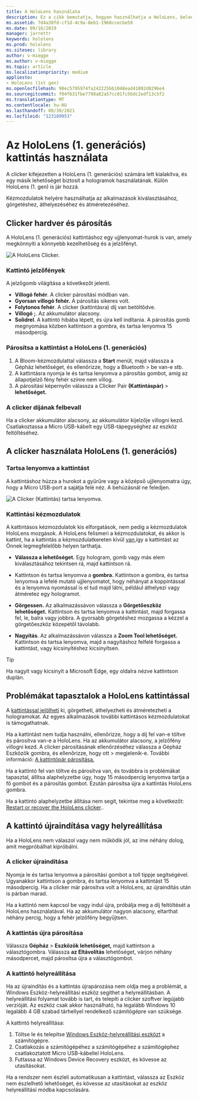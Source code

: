 ```yaml
---
title: A HoloLens használata
description: Ez a cikk bemutatja, hogyan használhatja a HoloLens, beleértve a kattintások párosítását, az díjszabást és a helyreállítást.
ms.assetid: 7d4a30fd-cf1d-4c9a-8eb1-1968ccecbe59
ms.date: 09/16/2019
manager: jarrettr
keywords: hololens
ms.prod: hololens
ms.sitesec: library
author: v-miegge
ms.author: v-miegge
ms.topic: article
ms.localizationpriority: medium
appliesto:
- HoloLens (1st gen)
ms.openlocfilehash: 98ec5795974fa242225bb1048ead41892d8296e4
ms.sourcegitcommit: f04f631fbe7798a82a57cc01fc56dc2edf13c5f2
ms.translationtype: MT
ms.contentlocale: hu-HU
ms.lasthandoff: 08/30/2021
ms.locfileid: "123189953"
---
```

# <a name="use-the-hololens-1st-gen-clicker"></a>Az HoloLens (1. generációs) kattintás használata

A clicker kifejezetten a HoloLens (1. generációs) számára lett kialakítva, és egy másik lehetőséget biztosít a hologramok használatának. Külön HoloLens (1. gen) is jár hozzá.

Kézmozdulatok helyére használhatja az alkalmazások kiválasztásához, görgetéshez, áthelyezéséhez és átméretezéséhez.

## <a name="clicker-hardware-and-pairing"></a>Clicker hardver és párosítás

A HoloLens (1. generációs) kattintáshoz egy ujjlenyomat-hurok is van, amely megkönnyíti a könnyebb kezelhetőség és a jelzőfényt.

![A HoloLens Clicker.](images/use-hololens-clicker-1.png)

### <a name="clicker-indicator-lights"></a>Kattintó jelzőfények

A jelzőgomb világítása a következőt jelenti.

- **Villogó fehér**. A clicker párosítási módban van.
- **Gyorsan villogó fehér.** A párosítás sikeres volt.
- **Folytonos fehér**. A clicker (kattintásra) díj van betöltődve.
- **Villogó ;**. Az akkumulátor alacsony.
- **Solidrel**. A kattintó hibába lépett, és újra kell indítania. A párosítás gomb megnyomása közben kattintson a gombra, és tartsa lenyomva 15 másodpercig.

### <a name="pair-the-clicker-with-your-hololens-1st-gen"></a>Párosítsa a kattintást a HoloLens (1. generációs)

1. A Bloom-kézmozdulattal válassza a **Start** menüt, majd válassza a Gépház lehetőséget, és ellenőrizze, hogy a Bluetooth  >   be van-e stb.
1. A kattintásra nyomja le és tartsa lenyomva a párosítás gombot, amíg az állapotjelző fény fehér színre nem villog.
1. A párosítási képernyőn válassza a Clicker Pair **(Kattintáspár)**  >  **lehetőséget.**

### <a name="charge-the-clicker"></a>A clicker díjának felbevall

Ha a clicker akkumulátor alacsony, az akkumulátor kijelzője villogni kezd. Csatlakoztassa a Micro USB-kábelt egy USB-tápegységhez az eszköz feltöltéséhez.

## <a name="use-the-clicker-with-hololens-1st-gen"></a>A clicker használata HoloLens (1. generációs)

### <a name="hold-the-clicker"></a>Tartsa lenyomva a kattintást

A kattintáshoz húzza a hurokot a gyűrűre vagy a középső ujjlenyomatra úgy, hogy a Micro USB-port a sajátja felé néz. A behúzásnál ne feledjen.

![A Clicker (Kattintás) tartsa lenyomva.](images/use-hololens-clicker-2.png)

### <a name="clicker-gestures"></a>Kattintási kézmozdulatok

A kattintásos kézmozdulatok kis elforgatások, nem pedig a kézmozdulatok HoloLens mozgások. A HoloLens felismeri a kézmozdulatokat, és akkor is kattint, ha a kattintás a kézmozdulatkereten kívül [van,](hololens1-basic-usage.md)így a kattintást az Önnek legmegfelelőbb helyen tarthatja.

- **Válassza a lehetőséget.** Egy hologram, gomb vagy más elem kiválasztásához tekintsen rá, majd kattintson rá.

- Kattintson és tartsa lenyomva a **gombra.** Kattintson a gombra, és tartsa lenyomva a lefelé mutató ujjlenyomatot, hogy néhányat a koppintással és a lenyomva nyomással is el tud majd látni, például áthelyezi vagy átméretez egy hologramot.

- **Görgessen.** Az alkalmazássávon válassza a **Görgetőeszköz lehetőséget.** Kattintson és tartsa lenyomva a kattintást, majd forgassa fel, le, balra vagy jobbra. A gyorsabb görgetéshez mozgassa a kézzel a görgetőeszköz közepétől távolabb.

- **Nagyítás**. Az alkalmazássávon válassza a **Zoom Tool lehetőséget.** Kattintson és tartsa lenyomva, majd a nagyításhoz felfelé forgassa a kattintást, vagy kicsinyítéshez kicsinyítsen.

> [!TIP]
> Ha nagyít vagy kicsinyít a Microsoft Edge, egy oldalra nézve kattintson duplán.

## <a name="im-having-problems-using-the-hololens-clicker"></a>Problémákat tapasztalok a HoloLens kattintással

A [kattintással jelölheti](hololens1-clicker.md) ki, görgetheti, áthelyezheti és átméretezheti a hologramokat. Az egyes alkalmazások további kattintásos kézmozdulatokat is támogathatnak.

Ha a kattintást nem tudja használni, ellenőrizze, hogy a díj fel van-e töltve és párosítva van-e a HoloLens. Ha az akkumulátor alacsony, a jelzőfény villogni kezd. A clicker párosításának ellenőrzéséhez válassza a Gépház Eszközök gombra, és ellenőrizze, hogy ott  >   megjelenik-e. További információ: [A kattintópár párosítása.](hololens1-clicker.md)

Ha a kattintó fel van töltve és párosítva van, és továbbra is problémákat tapasztal, állítsa alaphelyzetbe úgy, hogy 15 másodpercig lenyomva tartja a fő gombot és a párosítás gombot. Ezután párosítsa újra a kattintás HoloLens gombra.

Ha a kattintó alaphelyzetbe állítása nem segít, tekintse meg a következőt: [Restart or recover the HoloLens clicker](hololens1-clicker.md#restart-or-recover-the-clicker)..
## <a name="restart-or-recover-the-clicker"></a>A kattintó újraindítása vagy helyreállítása

Ha a HoloLens nem válaszol vagy nem működik jól, az íme néhány dolog, amit megpróbálhat kipróbálni.

### <a name="restart-the-clicker"></a>A clicker újraindítása

Nyomja le és tartsa lenyomva a párosítási gombot a toll tippje segítségével. Ugyanakkor kattintson a gombra, és tartsa lenyomva a kattintást 15 másodpercig. Ha a clicker már párosítva volt a HoloLens, az újraindítás után is párban marad.

Ha a kattintó nem kapcsol be vagy indul újra, próbálja meg a díj feltöltését a HoloLens használatával. Ha az akkumulátor nagyon alacsony, eltarthat néhány percig, hogy a fehér jelzőfény begyűjtsen.

### <a name="re-pair-the-clicker"></a>A kattintás újra párosítása

Válassza **Gépház**  >  **Eszközök lehetőséget,** majd kattintson a választógombra. Válassza **az Eltávolítás** lehetőséget, várjon néhány másodpercet, majd párosítsa újra a választógombot.

### <a name="recover-the-clicker"></a>A kattintó helyreállítása

Ha az újraindítás és a kattintás újrapározása nem oldja meg a problémát, a Windows Eszköz-helyreállítási eszköz segíthet a helyreállításban. A helyreállítási folyamat tovább is tart, és telepíti a clicker szoftver legújabb verzióját. Az eszköz csak akkor használható, ha legalább Windows 10 legalább 4 GB szabad tárhellyel rendelkező számítógépre van szüksége.

A kattintó helyreállítása:

1. Töltse le és telepítse [Windows Eszköz-helyreállítási eszközt](https://dev.azure.com/ContentIdea/ContentIdea/_queries/query/8a004dbe-73f8-4a32-94bc-368fc2f2a895/) a számítógépre.
1. Csatlakozás a számítógépéhez a számítógépéhez a számítógéphez csatlakoztatott Micro USB-kábellel HoloLens.
1. Futtassa az Windows Device Recovery eszközt, és kövesse az utasításokat.

Ha a rendszer nem észleli automatikusan  a kattintást, válassza az Eszköz nem észlelhető lehetőséget, és kövesse az utasításokat az eszköz helyreállítási módba kapcsolására.

